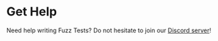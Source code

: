 # Get Help

Need help writing Fuzz Tests? Do not hesitate to join our [Discord server](https://discord.gg/3czRpmGmeC)!
